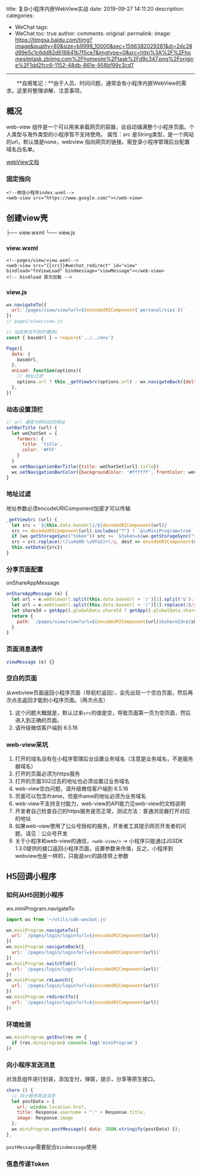 title: 复杂小程序内嵌WebView实战
date: 2019-09-27 14:11:20
description: 
categories:
- WeChat
tags:
- WeChat
toc: true
author:
comments:
original:
permalink: 
image: https://timgsa.baidu.com/timg?image&quality=80&size=b9999_10000&sec=1566382029281&di=2dc28d99e5c1c6dd82d616841b7f5ce7&imgtype=0&src=http%3A%2F%2Fhomesitetask.zbjimg.com%2Fhomesite%2Ftask%2Fd9c347.png%2Forigine%2F1dd2fcc6-1152-48db-861e-958bf99c3cd7
---

　　**自用笔记：**由于人员、时间问题，通常会有小程序内嵌WebView的需求。这里将整理讲解、注意事项。

<!-- more -->
## 概况
web-view 组件是一个可以用来承载网页的容器，会自动铺满整个小程序页面。个人类型与海外类型的小程序暂不支持使用。
属性：src 是String类型，是一个网站的url，默认值是none，webview 指向网页的链接。需登录小程序管理后台配置域名白名单。

[webView文档](https://developers.weixin.qq.com/miniprogram/dev/component/web-view.html)

### 固定指向
```wx
<!--微信小程序index.wxml-->
<web-view src="https://www.google.com/"></web-view>
```

## 创建view壳
  ├── view.wxml
  └── view.js

### view.wxml
```wx
<!--pages/view/view.wxml-->
<web-view src="{{src}}#wechat_redirect" id="view" bindload="fnViewLoad" bindmessage="viewMessage"></web-view>
<!-- bindload 首次加载 -->
```

### view.js

```javascript
wx.navigateTo({
  url:`/pages/view/view?url=${encodeURIComponent(`personal/vips`)}`
})
// pages/view/view.js

// 动态修改不同环境URL
const { baseUrl } = require('../../env')

Page({
  data: {
    baseUrl,
  },
  onLoad: function(options){
    // 地址过滤
    options.url ? this._getViewSrc(options.url) : wx.navigateBack({delta: 2});
  },
})
```

### 动态设置顶栏

```javascript
// url 通常为转码后的地址
setBarTitle (url) {
  let weChatSet = {
    farmers: {
      title: 'title',
      color: '#FFF'
    }
  }
  wx.setNavigationBarTitle({title: weChatSet[url].title})
  wx.setNavigationBarColor({backgroundColor: '#ffffff', frontColor: weChatSet[url].color})
}
```

### 地址过滤
地址参数必须encodeURIComponent加密才可以传输
```javascript
_getViewSrc (url) {
  let src = `${this.data.baseUrl}/${decodeURIComponent(url)}`
  src += decodeURIComponent(url).includes("?") ? `&isMiniProgram=true` : `?isMiniProgram=true`
  if (wx.getStorageSync("token")) src += `&token=${wx.getStorageSync("token")}`
  src = src.replace(/([\u4e00-\u9fa5]+)/g, dest => encodeURIComponent(dest))
  this.setData({src})
}
```

### 分享页面配置
onShareAppMessage

```javascript
onShareAppMessage (e) {
  let url = e.webViewUrl.split(this.data.baseUrl + '/')[1].split('&').filter(item => !item.includes('token')).join('&');
  let url = e.webViewUrl.split(this.data.baseUrl + '/')[1].replace(/$/g, '&').replace(/token=[^]+?[$|&]/g, '').replace(/&$/g, '')
  let shareId = getApp().globalData.shareId ? getApp().globalData.shareId : '';
  return {
    path: `/pages/view/view?url=${encodeURIComponent(url)}&shareId=${shareId}`
  }
}
```

### 页面消息透传

```javascript
viewMessage (e) {}
```

### 空白的页面
从webview页面返回小程序页面（导航栏返回），会先出现一个空白页面，然后再次点击返回才能到小程序页面。（两次点击）

1. 这个问题大概就是，默认过来`src`的值是空，导致页面第一页为空页面，然后进入到正确的页面。
1. 请升级微信客户端到 6.5.16

### web-view采坑

1. 打开的域名没有在小程序管理后台设置业务域名（注意是业务域名，不是服务器域名）
1. 打开的页面必须为https服务
1. 打开的页面302过去的地址也必须设置过业务域名
1. web-view空白问题，请升级微信客户端到 6.5.16
1. 页面可以包含iframe，但是iframe的地址必须为业务域名
1. web-view不支持支付能力，web-view的API能力见web-view的文档说明
1. 开发者自己检查自己的https服务是否正常，测试方法：普通浏览器打开对应的地址
1. 如果web-view使用了公众号授权的服务，开发者工具提示网页开发者的问题，请见：公众号开发
1. 关于小程序和web-view的通信，`<web-view/>` → 小程序只能通过JSSDK 1.3.0提供的接口返回小程序页面，设置参数来传值，反之，小程序到webview也是一样的，只能是src的路径带上参数


## H5回调小程序

### 如何从H5回到小程序
wx.miniProgram.navigateTo
```javascript
import wx from '~/utils/sdk-wechat.js'

wx.miniProgram.navigateTo({
  url: `/pages/login/login?url=${encodeURIComponent(url)}`
})
wx.miniProgram.navigateBack({
  url: `/pages/login/login?url=${encodeURIComponent(url)}`
})
wx.miniProgram.switchTab({
  url: `/pages/login/login?url=${encodeURIComponent(url)}`
})
wx.miniProgram.reLaunch({
  url: `/pages/login/login?url=${encodeURIComponent(url)}`
})
wx.miniProgram.redirectTo({
  url: `/pages/login/login?url=${encodeURIComponent(url)}`
})
```

### 环境检测

```javascript
wx.miniProgram.getEnv(res => {
  if (res.miniprogram) console.log('miniProgram')
})
```

### 向小程序发送消息
对消息组件进行封装，添加支付，弹窗，提示，分享等原生接口。
```javascript
share () {
  // 向小程序发送消息
  let postData = {
    url: window.location.href,
    title: Response.username + ":" + Response.title,
    image: Response.image
  };
  wx.miniProgram.postMessage({ data: JSON.stringify(postData) });
},
```
`postMessage`需要配合`bindmessage`使用

### 信息传递Token

```javascript
```
